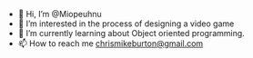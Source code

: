 - 👋 Hi, I’m @Miopeuhnu
- 👀 I’m interested in the process of designing a video game
- 🌱 I’m currently learning about Object oriented programming.
- 📫 How to reach me chrismikeburton@gmail.com

<!---
Miopeuhnu/Miopeuhnu is a ✨ special ✨ repository because its `README.md` (this file) appears on your GitHub profile.
You can click the Preview link to take a look at your changes.
--->
